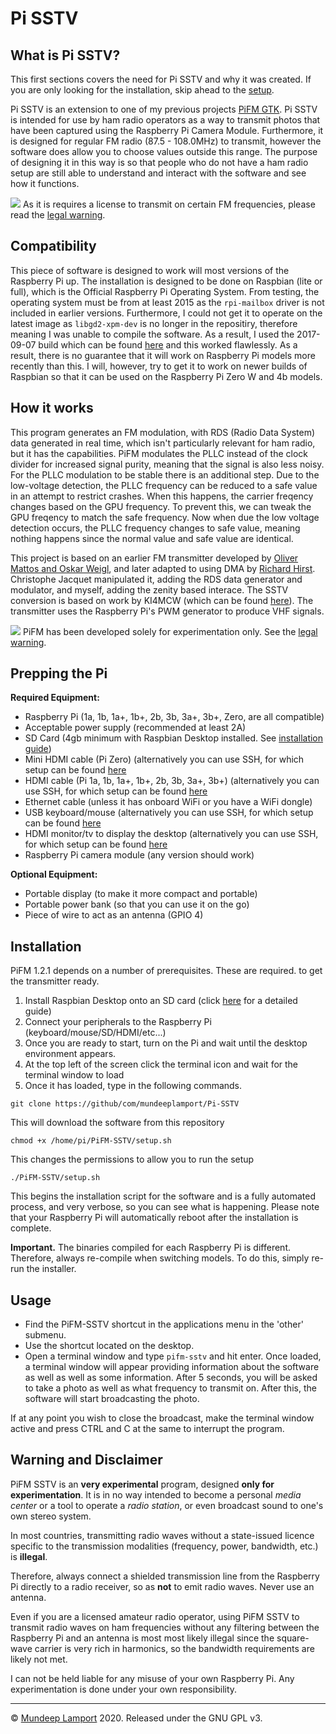 
Pi SSTV
=========

## What is Pi SSTV?
This first sections covers the need for Pi SSTV and why it was created. If you are only looking for the installation, skip ahead to the [setup](#Prepping-the-Pi).

Pi SSTV is an extension to one of my previous projects [PiFM GTK](https://github.com/mundeeplamport/PiFM). Pi SSTV is intended for use by ham radio operators as a way to transmit photos that have been captured using the Raspberry Pi Camera Module. Furthermore, it is designed for regular FM radio (87.5 - 108.0MHz) to transmit, however the software does allow you to choose values outside this range. The purpose of designing it in this way is so that people who do not have a ham radio setup are still able to understand and interact with the software and see how it functions.

![](doc/SSTV.jpg)
As it is requires a license to transmit on certain FM frequencies, please read the [legal warning](#warning-and-disclaimer).

## Compatibility
This piece of software is designed to work will most versions of the Raspberry Pi up. The installation is designed to be done on Raspbian (lite or full), which is the Official Raspberry Pi Operating System. From testing, the operating system must be from at least 2015 as the `rpi-mailbox` driver is not included in earlier versions. Furthermore, I could not get it to operate on the latest image as `libgd2-xpm-dev` is no longer in the repositiry, therefore meaning I was unable to compile the software. As a result, I used the 2017-09-07 build which can be found [here](https://downloads.raspberrypi.org/raspbian/images/raspbian-2017-09-08/) and this worked flawlessly. As a result, there is no guarantee that it will work on Raspberry Pi models more recently than this. I will, however, try to get it to work on newer builds of Raspbian so that it can be used on the Raspberry Pi Zero W and 4b models.

## How it works
This program generates an FM modulation, with RDS (Radio Data System) data generated in real time, which isn't particularly relevant for ham radio, but it has the capabilities. PiFM modulates the PLLC instead of the clock divider for increased signal purity, meaning that the signal is also less noisy. For the PLLC modulation to be stable there is an additional step. Due to the low-voltage detection, the PLLC frequency can be reduced to a safe value in an attempt to restrict crashes. When this happens, the carrier freqency changes based on the GPU frequency. To prevent this, we can tweak the GPU freqency to match the safe frequency. Now when due the low voltage detection occurs, the PLLC frequency changes to safe value, meaning nothing happens since the normal value and safe value are identical.

This project is based on an earlier FM transmitter developed by [Oliver Mattos and Oskar Weigl](http://www.icrobotics.co.uk/wiki/index.php/Turning_the_Raspberry_Pi_Into_an_FM_Transmitter), and later adapted to using DMA by [Richard Hirst](https://github.com/richardghirst). Christophe Jacquet manipulated it, adding the RDS data generator and modulator, and myself, adding the zenity based interace. The SSTV conversion is based on work by KI4MCW (which can be found [here](https://sites.google.com/site/ki4mcw/Home/sstv-via-uc)). The transmitter uses the Raspberry Pi's PWM generator to produce VHF signals.

![](doc/radio.jpg)
PiFM has been developed solely for experimentation only. See the [legal warning](#warning-and-disclaimer).

## Prepping the Pi
**Required Equipment:**
* Raspberry Pi (1a, 1b, 1a+, 1b+, 2b, 3b, 3a+, 3b+, Zero, are all compatible)
* Acceptable power supply (recommended at least 2A)
* SD Card (4gb minimum with Raspbian Desktop installed. See [installation guide](https://projects.raspberrypi.org/en/projects/raspberry-pi-setting-up/2))
* Mini HDMI cable (Pi Zero)  (alternatively you can use SSH, for which setup can be found [here](https://www.raspberrypi.org/documentation/remote-access/ssh/)
* HDMI cable (Pi 1a, 1b, 1a+, 1b+, 2b, 3b, 3a+, 3b+) (alternatively you can use SSH, for which setup can be found [here](https://www.raspberrypi.org/documentation/remote-access/ssh/)
* Ethernet cable (unless it has onboard WiFi or you have a WiFi dongle)
* USB keyboard/mouse (alternatively you can use SSH, for which setup can be found [here](https://www.raspberrypi.org/documentation/remote-access/ssh/)
* HDMI monitor/tv to display the desktop (alternatively you can use SSH, for which setup can be found [here](https://www.raspberrypi.org/documentation/remote-access/ssh/)
* Raspberry Pi camera module (any version should work)

**Optional Equipment:**
* Portable display (to make it more compact and portable)
* Portable power bank (so that you can use it on the go)
* Piece of wire to act as an antenna (GPIO 4)

## Installation
PiFM 1.2.1 depends on a number of prerequisites. These are required. to get the transmitter ready.
1. Install Raspbian Desktop onto an SD card (click [here](https://projects.raspberrypi.org/en/projects/raspberry-pi-setting-up/2) for a detailed guide)
2. Connect your peripherals to the Raspberry Pi (keyboard/mouse/SD/HDMI/etc...)
3. Once you are ready to start, turn on the Pi and wait until the desktop environment appears.
4. At the top left of the screen click the terminal icon and wait for the terminal window to load
5. Once it has loaded, type in the following commands.
```
git clone https://github/com/mundeeplamport/Pi-SSTV
```
This will download the software from this repository
```
chmod +x /home/pi/PiFM-SSTV/setup.sh
```
This changes the permissions to allow you to run the setup
```
./PiFM-SSTV/setup.sh
```
This begins the installation script for the software and is a fully automated process, and very verbose, so you can see what is happening. Please note that your Raspberry Pi will automatically reboot after the installation is complete.

**Important.** The binaries compiled for each Raspberry Pi is different. Therefore, always re-compile when switching models. To do this, simply re-run the installer.

## Usage
* Find the PiFM-SSTV shortcut in the applications menu in the 'other' submenu.
* Use the shortcut located on the desktop.
* Open a terminal window and type `pifm-sstv` and hit enter.
Once loaded, a terminal window will appear providing information about the software as well as well as some information. After 5 seconds, you will be asked to take a photo as well as what frequency to transmit on. After this, the software will start broadcasting the photo.

If at any point you wish to close the broadcast, make the terminal window active and press CTRL and C at the same to interrupt the program.

## Warning and Disclaimer
PiFM SSTV is an **very experimental** program, designed **only for experimentation**. It is in no way intended to become a personal *media center* or a tool to operate a *radio station*, or even broadcast sound to one's own stereo system.

In most countries, transmitting radio waves without a state-issued licence specific to the transmission modalities (frequency, power, bandwidth, etc.) is **illegal**.

Therefore, always connect a shielded transmission line from the Raspberry Pi directly
to a radio receiver, so as **not** to emit radio waves. Never use an antenna.

Even if you are a licensed amateur radio operator, using PiFM SSTV to transmit radio waves on ham frequencies without any filtering between the Raspberry Pi and an antenna is most most likely illegal since the square-wave carrier is very rich in harmonics, so the bandwidth requirements are likely not met.

I can not be held liable for any misuse of your own Raspberry Pi. Any experimentation is done under your own responsibility.

--------
© [Mundeep Lamport](https://instagram.com/mundeep.l) 2020. Released under the GNU GPL v3.
